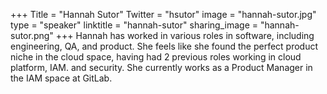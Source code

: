 +++
Title = "Hannah Sutor"
Twitter = "hsutor"
image = "hannah-sutor.jpg"
type = "speaker"
linktitle = "hannah-sutor"
sharing_image = "hannah-sutor.png"
+++
Hannah has worked in various roles in software, including engineering, QA, and product. She feels like she found the perfect product niche in the cloud space, having had 2 previous roles working in cloud platform, IAM. and security.  She currently works as a Product Manager in the IAM space at GitLab.
